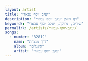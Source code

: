 ```yaml
---
layout: artist
title: "יעקב יוסף עבאדי"
description: "דף האמן יעקב יוסף עבאדי"
keywords: "שירים, מוזיקה, יעקב יוסף עבאדי"
permalink: /artists/יעקב-יוסף-עבאדי/
songs:
  - number: "32819"
    name: "דרך מנצחת"
    album: "סינגלים"
    artist: "יעקב יוסף עבאדי"
---
```

